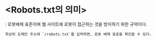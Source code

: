 # <Robots.txt의 의미>
: 로봇배제 표준이며 웹 사이트에 로봇이 접근하는 것을 방지하기 위한 규약이다.

```
최상위 도메인 주소에 `/robots.txt`를 입력하면, 로봇 배제 표준을 확인할 수 있다.
```
